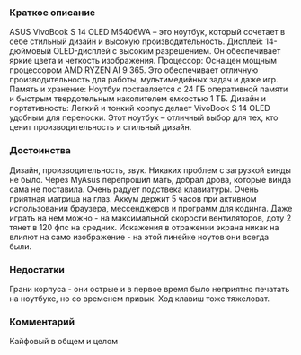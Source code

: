 ### **Краткое описание**
ASUS VivoBook S 14 OLED M5406WA – это ноутбук, который сочетает в себе стильный дизайн и высокую производительность.  Дисплей: 14-дюймовый OLED-дисплей с высоким разрешением. Он обеспечивает яркие цвета и четкость изображения.  Процессор: Оснащен мощным процессором AMD RYZEN AI 9 365. Это обеспечивает отличную производительность для работы, мультимедийных задач и даже игр.  Память и хранение: Ноутбук поставляется с 24 ГБ оперативной памяти и быстрым твердотельным накопителем емкостью 1 ТБ.  Дизайн и портативность: Легкий и тонкий корпус делает VivoBook S 14 OLED удобным для переноски.  Этот ноутбук – отличный выбор для тех, кто ценит производительность и стильный дизайн.

### **Достоинства**
Дизайн, производительность, звук. Никаких проблем с загрузкой винды не было. Через MyAsus перепрошил мать, добрал дрова, которые винда сама не поставила. Очень радует подствека клавиатуры. Очень приятная матрица на глаз. Аккум держит 5 часов при активном использовании браузера, мессенджеров и программ для кодинга. Даже играть на нем можно - на максимальной скорости вентиляторов, доту 2 тянет в 120 фпс на средних. Искажения в отражении экрана никак на влияют на само изображение - на этой линейке ноутов они всегда были.

### **Недостатки**
Грани корпуса - они острые и в первое время было неприятно печатать на ноутбуке, но со временем привык. Ход клавиш тоже тяжеловат.

### **Комментарий**
Кайфовый в общем и целом
